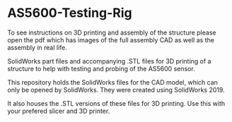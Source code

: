 # AS5600-Testing-Rig

To see instructions on 3D printing and assembly of the structure please open the pdf which has images of the full assembly CAD as well as the assembly in real life. 

SolidWorks part files and accompanying .STL files for 3D printing of a structure to help with testing and probing of the AS5600 sensor. 

This repository holds the SolidWorks files for the CAD model, which can only be opened by SolidWorks. They were created using SolidWorks 2019. 

It also houses the .STL versions of these files for 3D printing. Use this with your prefered slicer and 3D printer. 


